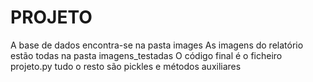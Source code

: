 # PROJETO
A base de dados encontra-se na pasta images
As imagens do relatório estão todas na pasta imagens_testadas
O código final é o ficheiro projeto.py
tudo o resto são pickles e métodos auxiliares
